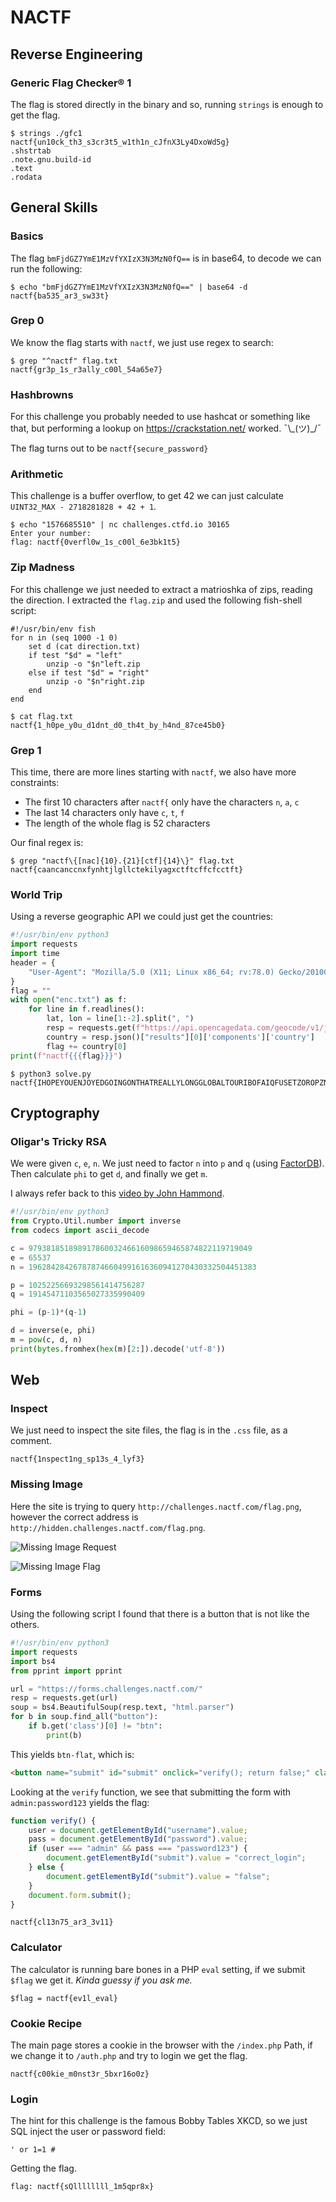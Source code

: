 # NACTF

## Reverse Engineering
### Generic Flag Checker® 1

The flag is stored directly in the binary and so, running `strings` is enough to get the flag.

```
$ strings ./gfc1
nactf{un10ck_th3_s3cr3t5_w1th1n_cJfnX3Ly4DxoWd5g}
.shstrtab
.note.gnu.build-id
.text
.rodata
```

## General Skills
### Basics

The flag `bmFjdGZ7YmE1MzVfYXIzX3N3MzN0fQ==` is in base64, to decode we can run the following:

```
$ echo "bmFjdGZ7YmE1MzVfYXIzX3N3MzN0fQ==" | base64 -d
nactf{ba535_ar3_sw33t}
```

### Grep 0

We know the flag starts with `nactf`, we just use regex to search:

```
$ grep "^nactf" flag.txt
nactf{gr3p_1s_r3ally_c00l_54a65e7}
```

### Hashbrowns

For this challenge you probably needed to use hashcat or something like that,
but performing a lookup on <https://crackstation.net/> worked. ¯\\_(ツ)\_/¯

The flag turns out to be `nactf{secure_password}`

### Arithmetic

This challenge is a buffer overflow, to get 42 we can just calculate `UINT32_MAX - 2718281828 + 42 + 1`.

```
$ echo "1576685510" | nc challenges.ctfd.io 30165
Enter your number:
flag: nactf{0verfl0w_1s_c00l_6e3bk1t5}
```

### Zip Madness

For this challenge we just needed to extract a matrioshka of zips, reading the direction.
I extracted the `flag.zip` and used the following fish-shell script:

```
#!/usr/bin/env fish
for n in (seq 1000 -1 0)
    set d (cat direction.txt)
    if test "$d" = "left"
        unzip -o "$n"left.zip
    else if test "$d" = "right"
        unzip -o "$n"right.zip
    end
end

$ cat flag.txt
nactf{1_h0pe_y0u_d1dnt_d0_th4t_by_h4nd_87ce45b0}
```

### Grep 1

This time, there are more lines starting with `nactf`, we also have more constraints:
- The first 10 characters after `nactf{` only have the characters `n`, `a`, `c`
- The last 14 characters only have `c`, `t`, `f`
- The length of the whole flag is 52 characters

Our final regex is:
```
$ grep "nactf\{[nac]{10}.{21}[ctf]{14}\}" flag.txt
nactf{caancanccnxfynhtjlgllctekilyagxctftcffcfcctft}
```

### World Trip

Using a reverse geographic API we could just get the countries:
```python
#!/usr/bin/env python3
import requests
import time
header = {
    "User-Agent": "Mozilla/5.0 (X11; Linux x86_64; rv:78.0) Gecko/20100101 Firefox/78.0"
}
flag = ""
with open("enc.txt") as f:
    for line in f.readlines():
        lat, lon = line[1:-2].split(", ")
        resp = requests.get(f"https://api.opencagedata.com/geocode/v1/json?q={lat}+{lon}&key=641c51bed8ab490184632ad8526e29ad&no_annotations=1&language=en", headers=header)
        country = resp.json()["results"][0]['components']['country']
        flag += country[0]
print(f"nactf{{{flag}}}")
```

```
$ python3 solve.py
nactf{IHOPEYOUENJOYEDGOINGONTHATREALLYLONGGLOBALTOURIBOFAIQFUSETZOROPZNQTLENFLFSEMOGMHDBEEIZOIUOCGSLCDYMQYIRLBZKNHHFGBPDIVNBUQQYPDCQIAVDYTRFOCESEQUOUUMSKYJOVKVJGMRGNATNIRESHRKHCEDHHZYQRZVOGCHSBAYUBTRU}
```

## Cryptography

### Oligar's Tricky RSA

We were given `c`, `e`, `n`. We just need to factor `n` into `p` and `q` (using [FactorDB](http://factordb.com/index.php?query=196284284267878746604991616360941270430332504451383)).
Then calculate `phi` to get `d`, and finally we get `m`.

I always refer back to this [video by John Hammond](https://www.youtube.com/watch?v=_lg2AEqRTjg).

```python
#!/usr/bin/env python3
from Crypto.Util.number import inverse
from codecs import ascii_decode

c = 97938185189891786003246616098659465874822119719049
e = 65537
n = 196284284267878746604991616360941270430332504451383

p = 10252256693298561414756287
q = 19145471103565027335990409

phi = (p-1)*(q-1)

d = inverse(e, phi)
m = pow(c, d, n)
print(bytes.fromhex(hex(m)[2:]).decode('utf-8'))
```

## Web

### Inspect

We just need to inspect the site files, the flag is in the `.css` file, as a comment.

```
nactf{1nspect1ng_sp13s_4_lyf3}
```

### Missing Image

Here the site is trying to query `http://challenges.nactf.com/flag.png`, however the correct address is `http://hidden.challenges.nactf.com/flag.png`.

![Missing Image Request](missing_image_request.png)

![Missing Image Flag](missing_image_flag.png)

### Forms

Using the following script I found that there is a button that is not like the others.

```python
#!/usr/bin/env python3
import requests
import bs4
from pprint import pprint

url = "https://forms.challenges.nactf.com/"
resp = requests.get(url)
soup = bs4.BeautifulSoup(resp.text, "html.parser")
for b in soup.find_all("button"):
    if b.get('class')[0] != "btn":
        print(b)
```

This yields `btn-flat`, which is:

```html
<button name="submit" id="submit" onclick="verify(); return false;" class="btn-flat" style="background-color:#FFFFFF; color:#FFFFFF">Submit</button>
```

Looking at the `verify` function, we see that submitting the form with `admin:password123` yields the flag:

```js
function verify() {
    user = document.getElementById("username").value;
    pass = document.getElementById("password").value;
    if (user === "admin" && pass === "password123") {
        document.getElementById("submit").value = "correct_login";
    } else {
        document.getElementById("submit").value = "false";
    }
    document.form.submit();
}
```

```
nactf{cl13n75_ar3_3v11}
```

### Calculator

The calculator is running bare bones in a PHP `eval` setting, if we submit `$flag` we get it.
*Kinda guessy if you ask me.*

```
$flag = nactf{ev1l_eval}
```

### Cookie Recipe

The main page stores a cookie in the browser with the `/index.php` Path,
if we change it to `/auth.php` and try to login we get the flag.

```
nactf{c00kie_m0nst3r_5bxr16o0z}
```

### Login

The hint for this challenge is the famous Bobby Tables XKCD, so we just SQL inject the user or password field:

```
' or 1=1 #
```

Getting the flag.

```
flag: nactf{sQllllllll_1m5qpr8x}
```